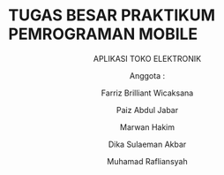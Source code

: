 # TUGAS BESAR PRAKTIKUM PEMROGRAMAN MOBILE 

<header>
  <bold><p>APLIKASI TOKO ELEKTRONIK</p></bold>
  <bold><p>Anggota : </p></bold>
  <p>Farriz Brilliant Wicaksana</p>
  <p>Paiz Abdul Jabar</p>
  <p>Marwan Hakim</p>
  <p>Dika Sulaeman Akbar</p>
  <p>Muhamad Rafliansyah</p>
</header>





